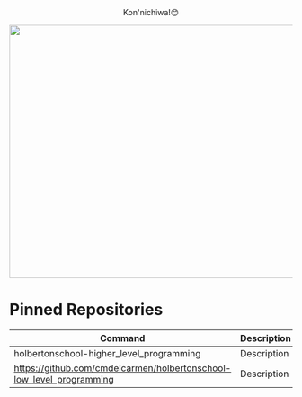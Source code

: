 <div align="center">Kon'nichiwa!😊 </div>

<p align="center">
  <img width="800" height="450" src="https://www.themasterpicks.com/wp-content/uploads/2020/04/22b22287602523.5dbd29081561d.gif">
</p>

# Pinned Repositories
| Command | Description |
| --- | --- |
| holbertonschool-higher_level_programming | Description |
| https://github.com/cmdelcarmen/holbertonschool-low_level_programming | Description |
